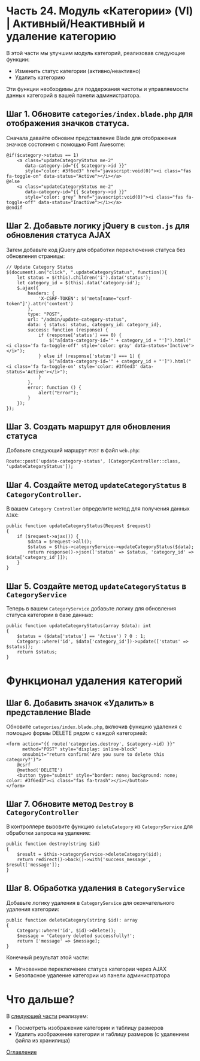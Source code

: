 # Часть 24. Модуль «Категории» (VI) | Активный/Неактивный и удаление категорию
В этой части мы улучшим модуль категорий, реализовав следующие функции:
- Изменить статус категории (активно/неактивно)
- Удалить категорию

Эти функции необходимы для поддержания чистоты и управляемости данных категорий в вашей панели администратора.
## Шаг 1. Обновите ```categories/index.blade.php``` для отображения значков статуса.
Сначала давайте обновим представление Blade для отображения значков состояния с помощью Font Awesome:
```
@if($category->status == 1)
    <a class="updateCategoryStatus me-2"
       data-category-id="{{ $category->id }}"
       style="color: #3f6ed3" href="javascript:void(0)"><i class="fas fa-toggle-on" data-status="Active"></i></a>
@else
    <a class="updateCategoryStatus me-2"
       data-category-id="{{ $category->id }}"
       style="color: grey" href="javascript:void(0)"><i class="fas fa-toggle-off" data-status="Inactive"></i></a>
@endif
```
## Шаг 2. Добавьте логику jQuery в ```custom.js``` для обновления статуса AJAX
Затем добавьте код jQuery для обработки переключения статуса без обновления страницы:
```
// Update Category Status
$(document).on("click", ".updateCategoryStatus", function(){
    let status = $(this).children('i').data('status');
    let category_id = $(this).data('category-id');
    $.ajax({
        headers: {
            'X-CSRF-TOKEN': $('meta[name="csrf-token"]').attr('content')
        },
        type: "POST",
        url: "/admin/update-category-status",
        data: { status: status, category_id: category_id},
        success: function (response) {
            if (response['status'] === 0) {
                $("a[data-category-id='" + category_id + "']").html("<i class='fa fa-toggle-off' style='color: gray' data-status='Inctive'></i>");
            } else if (response['status'] === 1) {
                $("a[data-category-id='" + category_id + "']").html("<i class='fa fa-toggle-on' style='color: #3f6ed3' data-status='Active'></i>");
            }
        },
        error: function () {
            alert("Error");
        }
    });
});
```
## Шаг 3. Создать маршрут для обновления статуса
Добавьте следующий маршрут ```POST``` в файл ```web.php```:
```
Route::post('update-category-status', [CategoryController::class, 'updateCategoryStatus']);
```
## Шаг 4. Создайте метод ```updateCategoryStatus``` в ```CategoryController```. 
В вашем ```Category Controller``` определите метод для получения данных ```AJAX```:
```
public function updateCategoryStatus(Request $request)
{
    if ($request->ajax()) {
        $data = $request->all();
        $status = $this->categoryService->updateCategoryStatus($data);
        return response()->json(['status' => $status, 'category_id' => $data['category_id']]);
    }
}
```
## Шаг 5. Создайте метод ```updateCategoryStatus``` в ```CategoryService```
Теперь в вашем ```CategoryService``` добавьте логику для обновления статуса категории в базе данных:
```
public function updateCategoryStatus(array $data): int
{
    $status = ($data['status'] == 'Active') ? 0 : 1;
    Category::where('id', $data['category_id'])->update(['status' => $status]);
    return $status;
}
```
# Функционал удаления категорий
## Шаг 6. Добавить значок «Удалить» в представление Blade
Обновите ```categories/index.blade.php```, включив функцию удаления с помощью формы DELETE рядом с каждой категорией:
```
<form action="{{ route('categories.destroy', $category->id) }}"
      method="POST" style="display: inline-block"
      onsubmit="return confirm('Are you sure to delete this category?')">
    @csrf
    @method('DELETE')
    <button type="submit" style="border: none; background: none; color: #3f6ed3"><i class="fas fa-trash"></i></button>
</form>
```
## Шаг 7. Обновите метод ```Destroy``` в ```CategoryController```
В контроллере вызовите функцию ```deleteCategory``` из ```CategoryService``` для обработки запроса на удаление:
```
public function destroy(string $id)
{
    $result = $this->categoryService->deleteCategory($id);
    return redirect()->back()->with('success_message', $result['message']);
}
```
## Шаг 8. Обработка удаления в ```CategoryService```
Добавьте логику удаления в ```CategoryService``` для окончательного удаления категории:
```
public function deleteCategory(string $id): array
{
    Category::where('id', $id)->delete();
    $message = 'Category deleted successfully!';
    return ['message' => $message];
}
```
Конечный результат этой части:
- Мгновенное переключение статуса категории через AJAX
- Безопасное удаление категории из панели администратора
# Что дальше?
В [следующей части](25.md) реализуем:
- Посмотреть изображение категории и таблицу размеров
- Удалить изображение категории и таблицу размеров (с удалением файла из хранилища)

[Оглавление](../README.md)
